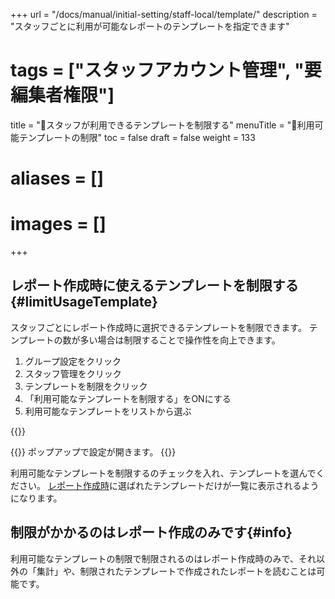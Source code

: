 +++
url = "/docs/manual/initial-setting/staff-local/template/"
description = "スタッフごとに利用が可能なレポートのテンプレートを指定できます"
# tags = ["スタッフアカウント管理", "要編集者権限"]
title = "🚫スタッフが利用できるテンプレートを制限する"
menuTitle = "🚫利用可能テンプレートの制限"
toc = false
draft = false
weight = 133
# aliases = []
# images = []
+++

## レポート作成時に使えるテンプレートを制限する{#limitUsageTemplate}

スタッフごとにレポート作成時に選択できるテンプレートを制限できます。
テンプレートの数が多い場合は制限することで操作性を向上できます。

1. グループ設定をクリック
2. スタッフ管理をクリック
3. テンプレートを制限をクリック
4. 「利用可能なテンプレートを制限する」をONにする
5. 利用可能なテンプレートをリストから選ぶ

{{<icatch filename="show-template-setting" msg="スタッフが使用できるレポートのテンプレートを制限できます" alice="shield">}}

{{<nextArrow>}}
ポップアップで設定が開きます。
{{<icatch filename="template-control-setting" msg="使用可能なテンプレートを選ぶと、それ以外のテンプレートが使えなくなるよ" alice="here">}}

利用可能なテンプレートを制限するのチェックを入れ、テンプレートを選んでください。
[レポート作成時](/docs/manual/write-report/write/#select_template)に選ばれたテンプレートだけが一覧に表示されるようになります。

## 制限がかかるのはレポート作成のみです{#info}

利用可能なテンプレートの制限で制限されるのはレポート作成時のみで、それ以外の「集計」や、制限されたテンプレートで作成されたレポートを読むことは可能です。
